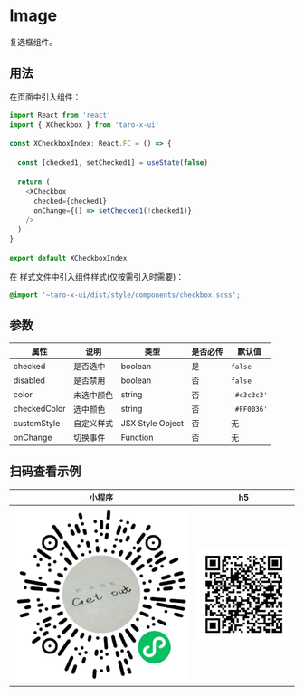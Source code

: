# Image

复选框组件。

## 用法

在页面中引入组件：

```js
import React from 'react'
import { XCheckbox } from 'taro-x-ui'

const XCheckboxIndex: React.FC = () => {

  const [checked1, setChecked1] = useState(false)
  
  return (
    <XCheckbox
      checked={checked1}
      onChange={() => setChecked1(!checked1)}
    />
  )
}

export default XCheckboxIndex
```

在 样式文件中引入组件样式(仅按需引入时需要)：

```css
@import '~taro-x-ui/dist/style/components/checkbox.scss';
```

## 参数

| 属性         | 说明       | 类型             | 是否必传 | 默认值    |
|--------------|------------|------------------|----------|-----------|
| checked      | 是否选中   | boolean          | 是       | `false`   |
| disabled     | 是否禁用   | boolean          | 否       | `false`   |
| color        | 未选中颜色 | string           | 否       | `'#c3c3c3'` |
| checkedColor | 选中颜色   | string           | 否       | `'#FF0036'`  |
| customStyle  | 自定义样式 | JSX Style Object | 否       | 无        |
| onChange     | 切换事件   | Function         | 否       | 无        |

## 扫码查看示例

| 小程序                                          | h5                                       |
|-------------------------------------------------|------------------------------------------|
| ![小程序](./_media/qrcode_pages_checkbox_index.png) | ![h5](./_media/qrcode_demo_h5_checkbox.png) |
